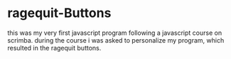 # ragequit-Buttons
this was my very first javascript program following a javascript course on scrimba.
during the course i was asked to personalize my program, which resulted in the ragequit buttons.
